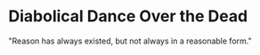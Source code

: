 # Diabolical Dance Over the Dead

"Reason has always existed, but not always in a reasonable form."
